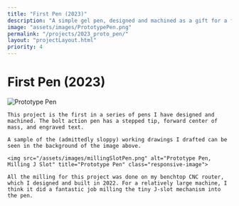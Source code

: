 ```yaml
---
title: "First Pen (2023)"
description: "A simple gel pen, designed and machined as a gift for a friend."
image: "assets/images/PrototypePen.png"
permalink: "/projects/2023_proto_pen/"
layout: "projectLayout.html"
priority: 4
---
```


# First Pen (2023)
<div class="project-content-wrapper">
    <img src="/assets/images/PrototypePen.png" alt="Prototype Pen" title="Prototype Pen" class="responsive-image">
    
    This project is the first in a series of pens I have designed and machined. The bolt action pen has a stepped tip, forward center of mass, and engraved text.
    
    A sample of the (admittedly sloppy) working drawings I drafted can be seen in the background of the image above.

    <img src="/assets/images/millingSlotPen.png" alt="Prototype Pen, Milling J Slot" title="Prototype Pen" class="responsive-image">

    All the milling for this project was done on my benchtop CNC router, which I designed and built in 2022. For a relatively large machine, I think it did a fantastic job milling the tiny J-slot mechanism into the pen. 

</div>